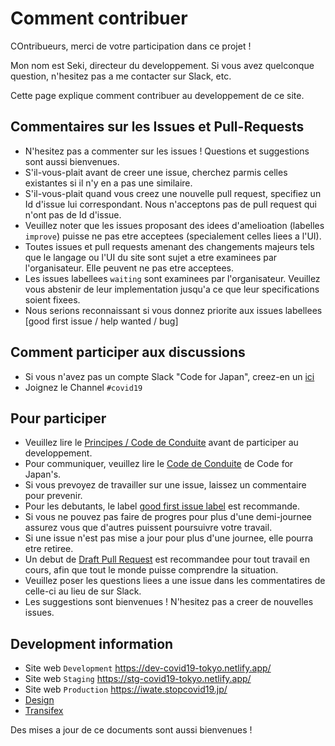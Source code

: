 # Comment contribuer

COntribueurs, merci de votre participation dans ce projet !

Mon nom est Seki, directeur du developpement. Si vous avez quelconque question, n'hesitez pas a me contacter sur Slack, etc.

Cette page explique comment contribuer au developpement de ce site.

## Commentaires sur les Issues et Pull-Requests
* N'hesitez pas a commenter sur les issues ! Questions et suggestions sont aussi bienvenues.
* S'il-vous-plait avant de creer une issue, cherchez parmis celles existantes si il n'y en a pas une similaire.
* S'il-vous-plait quand vous creez une nouvelle pull request, specifiez un Id d'issue lui correspondant. Nous n'acceptons pas de pull request qui n'ont pas de Id d'issue.
* Veuillez noter que les issues proposant des idees d'amelioation (labelles `improve`) puisse ne pas etre acceptees (specialement celles liees a l'UI).
* Toutes issues et pull requests amenant des changements majeurs tels que le langage ou l'UI du site sont sujet a etre examinees par l'organisateur. Elle peuvent ne pas etre acceptees.
* Les issues labellees `waiting` sont examinees par l'organisateur. Veuillez vous abstenir de leur implementation jusqu'a ce que leur specifications soient fixees.
* Nous serions reconnaissant si vous donnez priorite aux issues labellees [good first issue / help wanted / bug]

## Comment participer aux discussions
* Si vous n'avez pas un compte Slack "Code for Japan", creez-en un [ici](https://cfjslackin.herokuapp.com/)
* Joignez le Channel `#covid19`

## Pour participer
* Veuillez lire le [Principes / Code de Conduite](./CODE_OF_CONDUCT.md) avant de participer au developpement.
* Pour communiquer, veuillez lire le [Code de Conduite](https://github.com/codeforjapan/codeofconduct) de Code for Japan's.
* Si vous prevoyez de travailler sur une issue, laissez un commentaire pour prevenir.
* Pour les debutants, le label [good first issue label](https://github.com/tokyo-metropolitan-gov/covid19/issues?q=is%3Aissue+is%3Aopen+label%3A%22good+first+issue%22) est recommande.
* Si vous ne pouvez pas faire de progres pour plus d'une demi-journee assurez vous que d'autres puissent poursuivre votre travail.
* Si une issue n'est pas mise a jour pour plus d'une journee, elle pourra etre retiree.
* Un debut de [Draft Pull Request](https://help.github.com/en/github/collaborating-with-issues-and-pull-requests/about-pull-requests#draft-pull-requests) est recommandee pour tout travail en cours, afin que tout le monde puisse comprendre la situation.
* Veuillez poser les questions liees a une issue dans les commentatires de celle-ci au lieu de sur Slack.
* Les suggestions sont bienvenues ! N'hesitez pas a creer de nouvelles issues.

## Development information
* Site web `Development` https://dev-covid19-tokyo.netlify.app/
* Site web `Staging` https://stg-covid19-tokyo.netlify.app/
* Site web `Production` https://iwate.stopcovid19.jp/
* [Design](https://www.figma.com/file/V7vt80p2gauhdgTZeVNbgj/UI%E3%83%87%E3%82%B6%E3%82%A4%E3%83%B3?node-id=121%3A156)
* [Transifex](https://www.transifex.com/stopcovid19-tokyo/stopcovid19tokyo)

Des mises a jour de ce documents sont aussi bienvenues !
